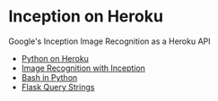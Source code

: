 # Inception on Heroku

Google's Inception Image Recognition as a Heroku API

* [Python on Heroku](https://github.com/EN10/PythonHeroku)  
* [Image Recognition with Inception](https://github.com/EN10/SimpleInception)  
* [Bash in Python](http://blog.nuventure.in/2014/09/04/executing-bash-commands-via-python)
* [Flask Query Strings](https://stackoverflow.com/questions/11774265/how-do-you-get-a-query-string-on-flask)